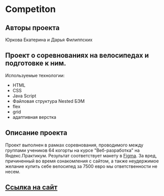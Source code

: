 # Competiton

## Авторы проекта
Юркова Екатерина и Дарья Филиппских

## Проект о соревнованиях на велосипедах и подготовке к ним. 
Используемые технологии:
* HTML
* CSS
* Java Script
* Файловая структура Nested БЭМ
* flex
* grid
* адаптивная верстка

## Описание проекта
Проект выполнен в рамках соревнования, проводимого между группами учеников 64 когорты на курсе "Веб-разработка" на Яндекс.Практикум. Результат соответствует макету в [Figma](https://www.figma.com/file/G3UWFlQmNtNs67751YiDH2/Month-of-Landings_external-link?node-id=0%3A1). 
За вред, причиненный во время ознакомления с сайтом, а также неудержимое желание купить себе велосипед за 7500 евро мы ответственности не несем.

## [Ссылка на сайт](https://chertaika.github.io/competition/)
